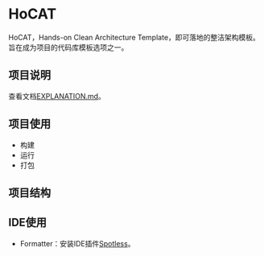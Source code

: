 # HoCAT

HoCAT，Hands-on Clean Architecture Template，即可落地的整洁架构模板。旨在成为项目的代码库模板选项之一。

## 项目说明

查看文档[EXPLANATION.md](docs/EXPLANATION.md)。

## 项目使用

- 构建
- 运行
- 打包

## 项目结构

## IDE使用

- Formatter：安装IDE插件[Spotless](https://github.com/diffplug/spotless)。
